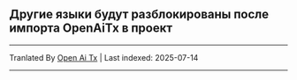 ## Другие языки будут разблокированы после импорта OpenAiTx в проект

---

Tranlated By [Open Ai Tx](https://github.com/OpenAiTx/OpenAiTx) | Last indexed: 2025-07-14

---